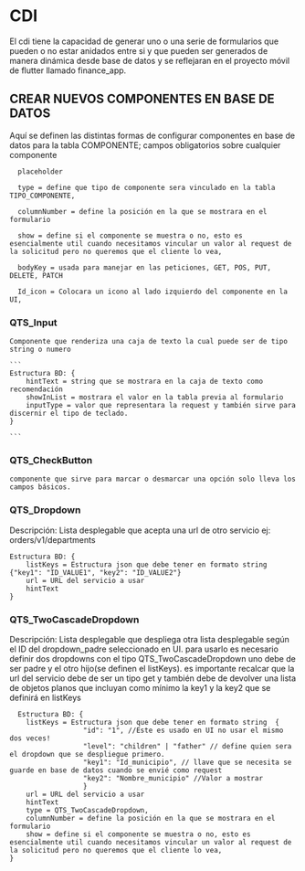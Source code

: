 # CDI
El cdi tiene la capacidad de generar uno o una serie de formularios que pueden o no estar anidados entre si y que pueden ser generados de manera dinámica desde base de datos y se reflejaran en el proyecto móvil de flutter llamado finance_app.

## CREAR NUEVOS COMPONENTES EN BASE DE DATOS
  Aquí se definen las distintas formas de configurar componentes en base de datos para la tabla COMPONENTE; 
  campos obligatorios sobre cualquier componente

  ```
    placeholder

    type = define que tipo de componente sera vinculado en la tabla TIPO_COMPONENTE,
    
    columnNumber = define la posición en la que se mostrara en el formulario

    show = define si el componente se muestra o no, esto es esencialmente util cuando necesitamos vincular un valor al request de la solicitud pero no queremos que el cliente lo vea, 

    bodyKey = usada para manejar en las peticiones, GET, POS, PUT, DELETE, PATCH

    Id_icon = Colocara un icono al lado izquierdo del componente en la UI,

  ```

### QTS_Input
    Componente que renderiza una caja de texto la cual puede ser de tipo string o numero

    ```
    Estructura BD: {
        hintText = string que se mostrara en la caja de texto como recomendación
        showInList = mostrara el valor en la tabla previa al formulario
        inputType = valor que representara la request y también sirve para discernir el tipo de teclado.
    }
    
    ```

### QTS_CheckButton
    componente que sirve para marcar o desmarcar una opción solo lleva los campos básicos.


### QTS_Dropdown
  Descripción: Lista desplegable que acepta una url de otro servicio ej: orders/v1/departments
  
  ```
  Estructura BD: {
      listKeys = Estructura json que debe tener en formato string  {"key1": "ID_VALUE1", "key2": "ID_VALUE2"} 
      url = URL del servicio a usar
      hintText
  }
  ```

### QTS_TwoCascadeDropdown
  Descripción: Lista desplegable que despliega otra lista desplegable según el ID del dropdown_padre seleccionado en UI. para usarlo es necesario definir dos dropdowns con el tipo QTS_TwoCascadeDropdown uno debe de ser padre y el otro hijo(se definen el listKeys). es importante recalcar que la url del servicio debe de ser un tipo get y también debe de devolver una lista de objetos planos que incluyan como mínimo la key1 y la key2 que se definirá en listKeys

  ```
    Estructura BD: {
      listKeys = Estructura json que debe tener en formato string  {
                    "id": "1", //Este es usado en UI no usar el mismo dos veces!
                    "level": "children" | "father" // define quien sera el dropdown que se despliegue primero.
                    "key1": "Id_municipio", // llave que se necesita se guarde en base de datos cuando se envié como request
                    "key2": "Nombre_municipio" //Valor a mostrar 
                    }
      url = URL del servicio a usar                    
      hintText
      type = QTS_TwoCascadeDropdown,
      columnNumber = define la posición en la que se mostrara en el formulario
      show = define si el componente se muestra o no, esto es esencialmente util cuando necesitamos vincular un valor al request de la solicitud pero no queremos que el cliente lo vea, 
  } 
```
